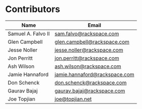Contributors
============

| Name | Email |
| ---- | ----- |
| Samuel A. Falvo II | <sam.falvo@rackspace.com>
| Glen Campbell | <glen.campbell@rackspace.com>
| Jesse Noller | <jesse.noller@rackspace.com>
| Jon Perritt | <jon.perritt@rackspace.com>
| Ash Wilson | <ash.wilson@rackspace.com>
| Jamie Hannaford | <jamie.hannaford@rackspace.com>
| Don Schenck | <don.schenck@rackspace.com>
| Gaurav Bajaj | <gaurav.bajaj@rackspace.com>
| Joe Topjian | <joe@topjian.net>
